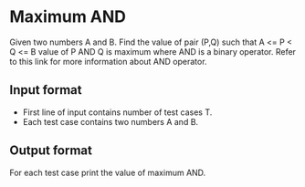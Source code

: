 # Maximum AND

Given two numbers A and B. Find the value of pair (P,Q) such that A <= P < Q <= B value of P AND Q is maximum where AND is a binary operator. Refer to this link for more information about AND operator.

## Input format

- First line of input contains number of test cases T.
- Each test case contains two numbers A and B.

## Output format

For each test case print the value of maximum AND.
